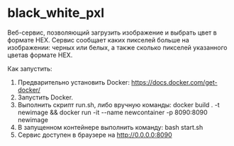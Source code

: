 # black_white_pxl
Веб-сервис, позволяющий загрузить изображение и выбрать цвет в формате HEX. Сервис сообщает каких пикселей больше на изображении: черных или белых, а также сколько пикселей указанного цветав формате HEX.

Как запустить:
1. Предварительно установить Docker: https://docs.docker.com/get-docker/
2. Запустить Docker.
3. Выполнить скрипт run.sh, либо вручную команды: docker build . -t newimage && docker run -it --name newcontainer -p 8090:8090 newimage
4. В запущенном контейнере выполнить команду: bash start.sh
5. Сервис доступен в браузере на http://0.0.0.0:8090
